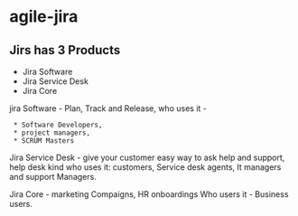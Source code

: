 # agile-jira


## Jirs has 3 Products
   * Jira Software
   * Jira Service Desk
   * Jira Core
   
jira Software - Plan, Track and Release,
     who uses it - 
     
     * Software Developers, 
     * project managers, 
     * SCRUM Masters

     

Jira Service Desk - give your customer easy way to ask help and support, help desk kind
     who uses it: customers, Service desk agents, It managers and support Managers.

Jira Core - marketing Compaigns, HR onboardings
     Who users it - Business users.


 
